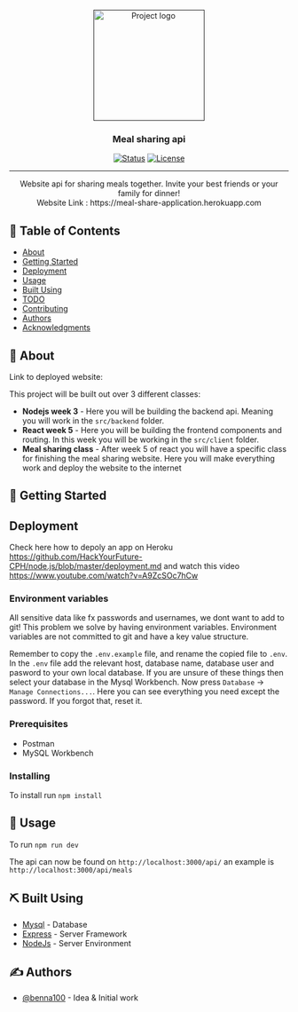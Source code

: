 <p align="center">
  <a href="" rel="noopener">
 <img width=200px height=200px src="https://www.hackyourfuture.dk/static/logo-dark.svg" alt="Project logo"></a>
</p>

<h3 align="center">Meal sharing api</h3>

<div align="center">

[![Status](https://img.shields.io/badge/status-active-success.svg)]()
[![License](https://img.shields.io/badge/license-MIT-blue.svg)](/LICENSE)

</div>

---

<p align="center"> Website api for sharing meals together. Invite your best friends or your family for dinner!
    <br> 
  Website Link : https://meal-share-application.herokuapp.com
</p>

## 📝 Table of Contents

- [About](#about)
- [Getting Started](#getting_started)
- [Deployment](#deployment)
- [Usage](#usage)
- [Built Using](#built_using)
- [TODO](../TODO.md)
- [Contributing](../CONTRIBUTING.md)
- [Authors](#authors)
- [Acknowledgments](#acknowledgement)

## 🧐 About <a name = "about"></a>

Link to deployed website: 

This project will be built out over 3 different classes:

- **Nodejs week 3** - Here you will be building the backend api. Meaning you will work in the `src/backend` folder.
- **React week 5** - Here you will be building the frontend components and routing. In this week you will be working in the `src/client` folder.
- **Meal sharing class** - After week 5 of react you will have a specific class for finishing the meal sharing website. Here you will make everything work and deploy the website to the internet

## 🏁 Getting Started <a name = "getting_started"></a>


## Deployment <a name = "deployment"></a>

Check here how to depoly an app on Heroku https://github.com/HackYourFuture-CPH/node.js/blob/master/deployment.md and watch this video https://www.youtube.com/watch?v=A9ZcSOc7hCw


### Environment variables

All sensitive data like fx passwords and usernames, we dont want to add to git! This problem we solve by having environment variables. Environment variables are not committed to git and have a key value structure.

Remember to copy the `.env.example` file, and rename the copied file to `.env`. In the `.env` file add the relevant host, database name, database user and pasword to your own local database. If you are unsure of these things then select your database in the Mysql Workbench. Now press `Database` -> `Manage Connections...`. Here you can see everything you need except the password. If you forgot that, reset it.

### Prerequisites

- Postman
- MySQL Workbench

### Installing

To install run `npm install`

## 🎈 Usage <a name="usage"></a>

To run `npm run dev`

The api can now be found on `http://localhost:3000/api/` an example is `http://localhost:3000/api/meals`

## ⛏️ Built Using <a name = "built_using"></a>

- [Mysql](https://www.npmjs.com/package/mysql) - Database
- [Express](https://expressjs.com/) - Server Framework
- [NodeJs](https://nodejs.org/en/) - Server Environment

## ✍️ Authors <a name = "authors"></a>

- [@benna100](https://github.com/benna100) - Idea & Initial work
